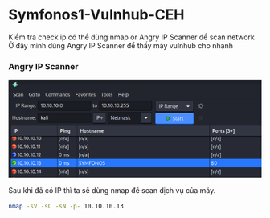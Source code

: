 # Symfonos1-Vulnhub-CEH
 
Kiểm tra check ip có thể dùng nmap or Angry IP Scanner để scan network
Ở đây mình dùng Angry IP Scanner để thấy máy vulnhub cho nhanh

### Angry IP Scanner 
<p align="left"><img src="/img/1.png" alt="Run"></p>

Sau khi đã có IP thì ta sẽ dùng nmap để scan dịch vụ của máy.
```bash
nmap -sV -sC -sN -p- 10.10.10.13
```